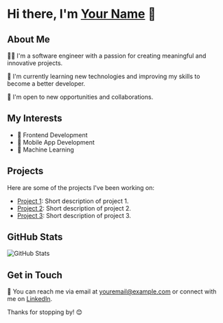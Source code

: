 # Hi there, I'm [Your Name](https://github.com/yourusername) 👋

## About Me

👨‍💻 I'm a software engineer with a passion for creating meaningful and innovative projects.

🌱 I'm currently learning new technologies and improving my skills to become a better developer.

💼 I'm open to new opportunities and collaborations.

## My Interests

- 🚀 Frontend Development
- 📱 Mobile App Development
- 🤖 Machine Learning

## Projects

Here are some of the projects I've been working on:

- [Project 1](link_to_repository): Short description of project 1.
- [Project 2](link_to_repository): Short description of project 2.
- [Project 3](link_to_repository): Short description of project 3.

## GitHub Stats

![GitHub Stats](https://github-readme-stats.vercel.app/api?username=yourusername&show_icons=true&theme=radical)

## Get in Touch

📧 You can reach me via email at [youremail@example.com](mailto:youremail@example.com) or connect with me on [LinkedIn](https://www.linkedin.com/in/yourusername/).

Thanks for stopping by! 😊
